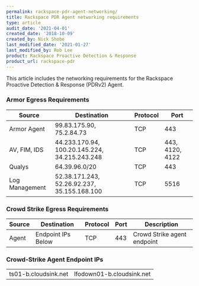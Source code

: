 ```yaml
---
permalink: rackspace-pdr-agent-networking/
title: Rackspace PDR Agent networking requirements
type: article
audit_date: '2021-04-01'
created_date: '2018-10-09'
created_by: Nick Shobe
last_modified_date: '2021-01-27'
last_modified_by: Rob Lee
product: Rackspace Proactive Detection & Response
product_url: rackspace-pdr
---
```


This article includes the networking requirements for the Rackspace Proactive Detection & Response (PDRv2) Agent.

### Armor Egress Requirements

| Source | Destination | Protocol | Port | 
| ------ | ----------- | -------- | ---- | 
| Armor Agent | 99.83.175.90, 75.2.84.73 | TCP | 443 |
| AV, FIM, IDS | 44.233.170.94, 100.20.145.224, 34.215.243.248  | TCP | 443, 4120, 4122 |
| Qualys | 64.39.96.0/20 | TCP | 443 | 
| Log Management | 52.38.171.243, 52.26.92.237, 35.155.168.100 | TCP | 5516 |

### Crowd Strike Egress Requirements

| Source | Destination | Protocol | Port | Description |
| ------ | ----------- | -------- | ---- | ----------- |
| Agent | Endpoint IPs Below | TCP | 443 | Crowd Strike agent endpoint |

### Crowd-Strike Agent Endpoint IPs

|             |               |
|-------------|---------------|
|ts01-b.cloudsink.net | lfodown01-b.cloudsink.net |

